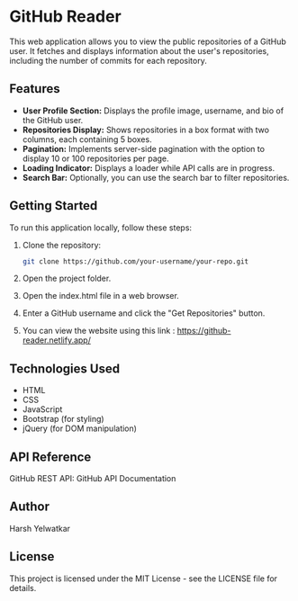 # GitHub Reader

This web application allows you to view the public repositories of a GitHub user. It fetches and displays information about the user's repositories, including the number of commits for each repository.

## Features

- **User Profile Section:** Displays the profile image, username, and bio of the GitHub user.
- **Repositories Display:** Shows repositories in a box format with two columns, each containing 5 boxes.
- **Pagination:** Implements server-side pagination with the option to display 10 or 100 repositories per page.
- **Loading Indicator:** Displays a loader while API calls are in progress.
- **Search Bar:** Optionally, you can use the search bar to filter repositories.

## Getting Started

To run this application locally, follow these steps:

1. Clone the repository:

   ```bash
   git clone https://github.com/your-username/your-repo.git

2) Open the project folder.

3) Open the index.html file in a web browser.

4) Enter a GitHub username and click the "Get Repositories" button.

5) You can view the website using this link : https://github-reader.netlify.app/

## Technologies Used
- HTML
- CSS
- JavaScript
- Bootstrap (for styling)
- jQuery (for DOM manipulation)

## API Reference
GitHub REST API: GitHub API Documentation

## Author
Harsh Yelwatkar

## License
This project is licensed under the MIT License - see the LICENSE file for details.
